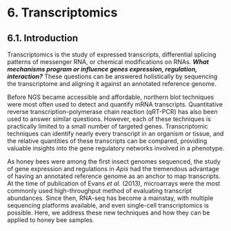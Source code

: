 # 6. Transcriptomics

## 6.1. Introduction

Transcriptomics is the study of expressed transcripts, differential splicing patterns of messenger RNA, or chemical modifications on RNAs. ***What mechanisms program or influence genes expression, regulation, interaction?*** These questions can be answered holistically by sequencing the transcriptome and aligning it against an annotated reference genome.

Before NGS became accessible and affordable, northern blot techniques were most often used to detect and quantify mRNA transcripts. Quantitative reverse transcription-polymerase chain reaction (qRT-PCR) has also been used to answer similar questions. However, each of these techniques is practically limited to a small number of targeted genes. Transcriptomic techniques can identify nearly every transcript in an organism or tissue, and the relative quantities of these transcripts can be compared, providing valuable insights into the gene regulatory networks involved in a phenotype.

As honey bees were among the first insect genomes sequenced, the study of gene expression and regulations in *Apis* had the tremendous advantage of having an annotated reference genome as an anchor to map transcripts. At the time of publication of Evans *et al.* (2013), microarrays were the most commonly used high-throughput method of evaluating transcript abundances. Since then, RNA-seq has become a mainstay, with multiple sequencing platforms available, and even single-cell transcriptomics is possible. Here, we address these new techniques and how they can be applied to honey bee samples.
